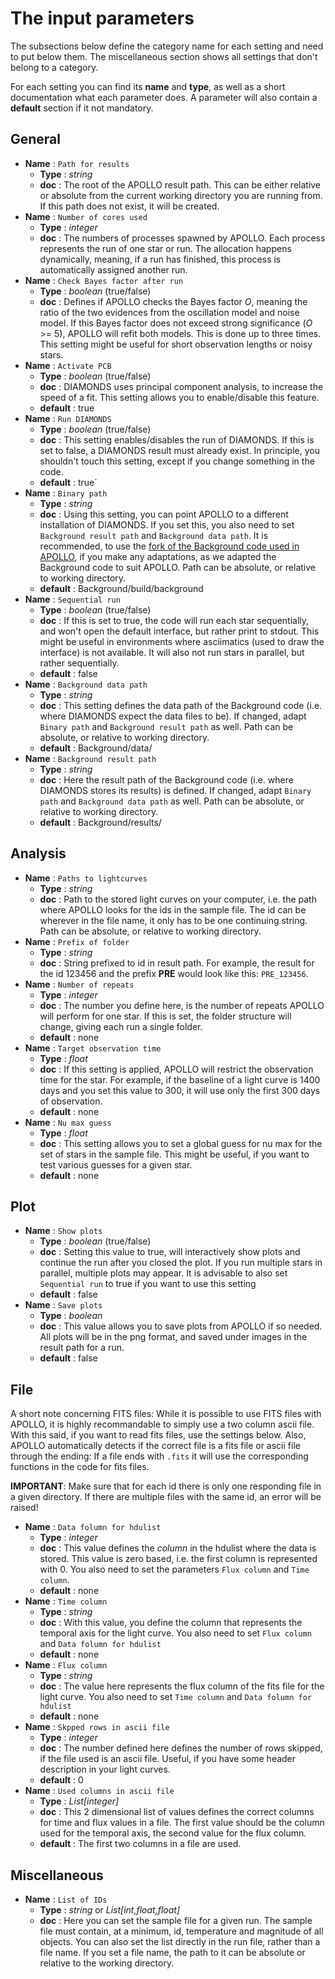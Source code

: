# The input parameters
The subsections below define the category name for each setting and need to put 
below them. The miscellaneous section shows all settings that don't belong to a category.

For each setting you can find its **name** and **type**, as well as a short documentation
what each parameter does. A parameter will also contain a **default** section if it not
mandatory.
## General
- **Name** : ```Path for results```
    - **Type** : _string_
    - **doc** : The root of the APOLLO result path. This can be either relative or absolute
    from the current working directory you are running from. If this path does not exist, 
    it will be created.
- **Name** : ```Number of cores used```
    - **Type** : _integer_
    - **doc** : The numbers of processes spawned by APOLLO. Each process represents the
    run of one star or run. The allocation happens dynamically, meaning, if a run has
    finished, this process is automatically assigned another run.
- **Name** : ```Check Bayes factor after run```
    - **Type** : _boolean_ (true/false)
    - **doc** : Defines if APOLLO checks the Bayes factor _O_, meaning the ratio of the two
     evidences from the oscillation model and noise model. If this Bayes factor does not
     exceed strong significance (_O_ >= 5), APOLLO will refit both models. This is
     done up to three times. This setting might be useful for short observation lengths 
     or noisy stars.
- **Name** : ```Activate PCB```
    - **Type** : _boolean_ (true/false)
    - **doc** : DIAMONDS uses principal component analysis, to increase the speed of a fit.
    This setting allows you to enable/disable this feature.
    - **default** : true
- **Name** : ```Run DIAMONDS```
    - **Type** : _boolean_ (true/false)
    - **doc** : This setting enables/disables the run of DIAMONDS. If this is set to false,
    a DIAMONDS result must already exist. In principle, you shouldn't touch this setting,
    except if you change something in the code.
    - **default** : true`
- **Name** : ```Binary path```
    - **Type** : _string_
    - **doc** : Using this setting, you can point APOLLO to a different installation of
    DIAMONDS. If you set this, you also need to set ```Background result path``` and
    ```Background data path```. It is recommended, to use the [fork of the Background code used
    in APOLLO](https://github.com/MarcoMuellner/Background), if you make any adaptations, as we 
    adapted the Background code to suit APOLLO. Path can be absolute, or relative to working
    directory.
    - **default** : Background/build/background
- **Name** : ```Sequential run```
    - **Type** : _boolean_ (true/false)
    - **doc** : If this is set to true, the code will run each star sequentially, and won't
    open the default interface, but rather print to stdout. This might be useful in 
    environments where asciimatics (used to draw the interface) is not available. It will also
    not run stars in parallel, but rather sequentially.
    - **default** : false
- **Name** : ```Background data path```
    - **Type** : _string_
    - **doc** : This setting defines the data path of the Background code (i.e. where 
    DIAMONDS expect the data files to be). If changed, adapt ```Binary path``` and 
    ```Background result path``` as well. Path can be absolute, or relative to working
    directory.
    - **default** : Background/data/
- **Name** : ```Background result path```
    - **Type** : _string_
    - **doc** : Here the result path of the Background code (i.e. where DIAMONDS stores
    its results) is defined. If changed, adapt ```Binary path``` and 
    ```Background data path``` as well. Path can be absolute, or relative to working
    directory.
    - **default** : Background/results/
## Analysis
- **Name** : ```Paths to lightcurves``` 
    - **Type** : _string_
    - **doc** : Path to the stored light curves on your computer, i.e. the path where APOLLO 
    looks for the ids in the sample file. The id can be wherever in the file name, it only has
    to be one continuing string. Path can be absolute, or relative to working directory.
- **Name** : ```Prefix of folder``` 
    - **Type** : _string_
    - **doc** : String prefixed to id in result path. For example, the result for the id 123456 and
    the prefix **PRE** would look like this: ```PRE_123456```.
- **Name** : ```Number of repeats``` 
    - **Type** : _integer_
    - **doc** : The number you define here, is the number of repeats APOLLO will perform for one star.
    If this is set, the folder structure will change, giving each run a single folder.
    - **default** : none
- **Name** : ```Target observation time``` 
    - **Type** : _float_
    - **doc** : If this setting is applied, APOLLO will restrict the observation time for the star. 
    For example, if the baseline of a light curve is 1400 days and you set this value to 300, it 
    will use only the first 300 days of observation.
    - **default** : none
- **Name** : ```Nu max guess``` 
    - **Type** : _float_
    - **doc** : This setting allows you to set a global guess for nu max for the set of stars in the 
    sample file. This might be useful, if you want to test various guesses for a given star. 
    - **default** : none
## Plot
- **Name** : ```Show plots``` 
    - **Type** : _boolean_ (true/false)
    - **doc** : Setting this value to true, will interactively show plots and continue the run 
    after you closed the plot. If you run multiple stars in parallel, multiple plots may appear. It 
    is advisable to also set ```Sequential run``` to true if you want to use this setting
    - **default** : false
- **Name** : ```Save plots``` 
    - **Type** : _boolean_
    - **doc** : This value allows you to save plots from APOLLO if so needed. All plots will be in the
    png format, and saved under images in the result path for a run.
    - **default** : false
## File
A short note concerning FITS files: While it is possible to use FITS files with APOLLO,
it is highly recommandable to simply use a two column ascii file. With this said, if you want to
read fits files, use the settings below. Also, APOLLO automatically detects if the correct file is a
fits file or ascii file through the ending: If a file ends with ```.fits``` it will use the corresponding
functions in the code for fits files. 

**IMPORTANT**: Make sure that for each id there is only one responding file in a given directory. If there
are multiple files with the same id, an error will be raised!
 
- **Name** : ```Data folumn for hdulist``` 
    - **Type** : _integer_
    - **doc** : This value defines the _column_ in the hdulist where the data is stored. This value
    is zero based, i.e. the first column is represented with 0. You also need to set the parameters
    ```Flux column``` and  ```Time column```.
    - **default** : none
- **Name** : ```Time column``` 
    - **Type** : _string_
    - **doc** : With this value, you define the column that represents the temporal axis for the light curve.
    You also need to set ```Flux column``` and ```Data folumn for hdulist```
    - **default** : none
- **Name** : ```Flux column``` 
    - **Type** : _string_
    - **doc** : The value here represents the flux column of the fits file for the light curve. You also
    need to set ```Time column``` and  ```Data folumn for hdulist```
    - **default** : none
- **Name** : ```Skpped rows in ascii file``` 
    - **Type** : _integer_
    - **doc** : The number defined here defines the number of rows skipped, if the file used is an ascii
    file. Useful, if you have some header description in your light curves.
    - **default** : 0
- **Name** : ```Used columns in ascii file``` 
    - **Type** : _List[integer]_
    - **doc** : This 2 dimensional list of values defines the correct columns for time and flux values
    in a file. The first value should be the column used for the temporal axis, the second value
    for the flux column. 
    - **default** : The first two columns in a file are used.
## Miscellaneous
- **Name** : ```List of IDs``` 
    - **Type** : _string_ or _List[int,float,float]_
    - **doc** : Here you can set the sample file for a given run. The sample file must contain, at a minimum,
    id, temperature and magnitude of all objects. You can also set the list directly in the run file, rather
    than a file name. If you set a file name, the path to it can be absolute or relative to the working directory.    
